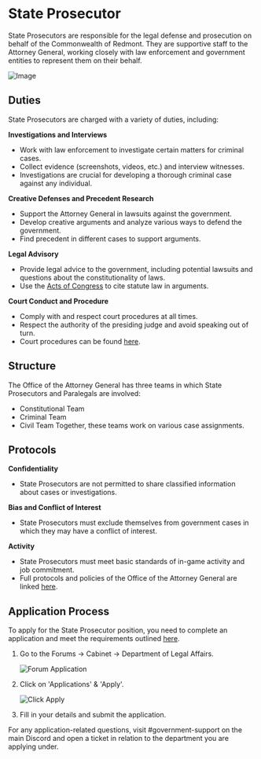 # State Prosecutor

State Prosecutors are responsible for the legal defense and prosecution on behalf of the Commonwealth of Redmont. They are supportive staff to the Attorney General, working closely with law enforcement and government entities to represent them on their behalf.

![Image](https://cdn.discordapp.com/attachments/838356841217916989/1165966257577787442/2022-07-30_22.png?ex=6548c5b2&is=653650b2&hm=f7a41fc449de88b7124c5814d1e0b44dda3e554a8175326a6a132cf63cd5028d&)

## Duties

State Prosecutors are charged with a variety of duties, including:

**Investigations and Interviews**
- Work with law enforcement to investigate certain matters for criminal cases.
- Collect evidence (screenshots, videos, etc.) and interview witnesses.
- Investigations are crucial for developing a thorough criminal case against any individual.

**Creative Defenses and Precedent Research**
- Support the Attorney General in lawsuits against the government.
- Develop creative arguments and analyze various ways to defend the government.
- Find precedent in different cases to support arguments.

**Legal Advisory**
- Provide legal advice to the government, including potential lawsuits and questions about the constitutionality of laws.
- Use the [Acts of Congress](https://www.democracycraft.net/forums/acts-of-congress.36/) to cite statute law in arguments.

**Court Conduct and Procedure**
- Comply with and respect court procedures at all times.
- Respect the authority of the presiding judge and avoid speaking out of turn.
- Court procedures can be found [here](https://www.democracycraft.net/threads/court-rules-and-procedures.118/).

## Structure

The Office of the Attorney General has three teams in which State Prosecutors and Paralegals are involved:
- Constitutional Team
- Criminal Team
- Civil Team
Together, these teams work on various case assignments.

## Protocols

**Confidentiality**
- State Prosecutors are not permitted to share classified information about cases or investigations.

**Bias and Conflict of Interest**
- State Prosecutors must exclude themselves from government cases in which they may have a conflict of interest.

**Activity**
- State Prosecutors must meet basic standards of in-game activity and job commitment.
- Full protocols and policies of the Office of the Attorney General are linked [here](https://www.democracycraft.net/threads/employment-policy.11761/).

## Application Process

To apply for the State Prosecutor position, you need to complete an application and meet the requirements outlined [here](https://www.democracycraft.net/threads/application-information.3475/).

1. Go to the Forums -> Cabinet -> Department of Legal Affairs.
   
   ![Forum Application](https://i.imgur.com/VlNO4gI.png)

3. Click on 'Applications' & 'Apply'.

   ![Click Apply](https://i.imgur.com/LpT7iO6.png)

5. Fill in your details and submit the application.

For any application-related questions, visit #government-support on the main Discord and open a ticket in relation to the department you are applying under.
